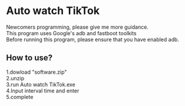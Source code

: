 # Auto watch TikTok
Newcomers programming, please give me more guidance.<br>
This program uses Google's adb and fastboot toolkits<br>
Before running this program, please ensure that you have enabled adb.
## How to use?
1.dowload "software.zip"<br>
2.unzip<br>
3.run Auto watch TikTok.exe<br>
4.Input interval time and enter<br>
5.complete

